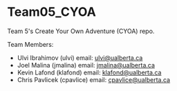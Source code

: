 Team05_CYOA
===========

Team 5's Create Your Own Adventure (CYOA) repo.

Team Members:
* Ulvi Ibrahimov (ulvi) email: ulvi@ualberta.ca
* Joel Malina (jmalina) email: jmalina@ualberta.ca
* Kevin Lafond (klafond) email: klafond@ualberta.ca
* Chris Pavlicek (cpavlice) email: cpavlice@ualberta.ca
